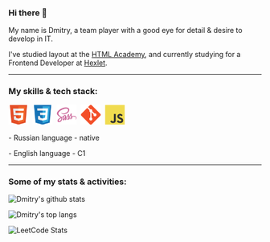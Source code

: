 ### Hi there 👋

My name is Dmitry, a team player with a good eye for detail & desire to develop in IT.

I've studied layout at the [HTML Academy](https://htmlacademy.ru/), and currently studying for a Frontend Developer at [Hexlet](https://ru.hexlet.io/).

<!--
I have two higher educations and several years of work experience in an international company with structured business processes and KPIs.
-->

---
### My skills & tech stack:
<p>
  <div>
    <img src="https://github.com/devicons/devicon/blob/master/icons/html5/html5-original.svg" title="HTML5" alt="HTML" width="40" height="40"/>&nbsp;
    <img src="https://github.com/devicons/devicon/blob/master/icons/css3/css3-original.svg" title="CSS3" alt="CSS" width="40" height="40"/>&nbsp;
    <img src="https://github.com/devicons/devicon/blob/master/icons/sass/sass-original.svg" title="SASS" alt="SASS" width="40" height="40"/>&nbsp;
    <img src="https://github.com/devicons/devicon/blob/master/icons/git/git-original.svg" title="Git" alt="Git" width="40" height="40"/>&nbsp;
    <img src="https://github.com/devicons/devicon/blob/master/icons/javascript/javascript-original.svg" title="JavaScript" alt="JavaScript" width="40" height="40"/>&nbsp;
  </div>
</p>
<p>- Russian language - native
</p>
<p>- English language - C1
</p>

---
### Some of my stats & activities:
<p>
    <img margin-right="20px" src="https://github-readme-stats.vercel.app/api?username=dmitry1210&show_icons=true&bg_color=00000000" title="Dmitry's github stats" alt="Dmitry's github stats"/>
  <p></p>
    <img align="top" src="https://github-readme-stats.vercel.app/api/top-langs/?username=dmitry1210&layout=compact&langs_count=10" title="Dmitry's top langs" alt="Dmitry's top langs"/>
</p>

![LeetCode Stats](https://leetcard.jacoblin.cool/dmitry1210?theme=dark&font=Maven%20Pro)

<!--
**dmitry1210/dmitry1210** is a ✨ _special_ ✨ repository because its `README.md` (this file) appears on your GitHub profile.

Here are some ideas to get you started:

- 🔭 I’m currently working on ...
- 🌱 I’m currently learning ...
- 👯 I’m looking to collaborate on ...
- 🤔 I’m looking for help with ...
- 💬 Ask me about ...
- 📫 How to reach me: ...
- 😄 Pronouns: ...
- ⚡ Fun fact: ...
-->

